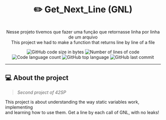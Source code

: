 <h1 align="center">
	✏️ Get_Next_Line (GNL)
</h1>

<p align="center"><br>
Nesse projeto tivemos que fazer uma função que retornasse linha por linha de um arquivo<br>
This project we had to make a function that returns line by line of a file<br>
</p>

<p align="center">
	<img alt="GitHub code size in bytes" src="https://img.shields.io/github/languages/code-size/rafaelabdm/get_next_line?color=lightblue" />
	<img alt="Number of lines of code" src="https://img.shields.io/tokei/lines/github/rafaelabdm/get_next_line?color=critical" />
	<img alt="Code language count" src="https://img.shields.io/github/languages/count/rafaelabdm/get_next_line?color=yellow" />
	<img alt="GitHub top language" src="https://img.shields.io/github/languages/top/rafaelabdm/get_next_line?color=blue" />
	<img alt="GitHub last commit" src="https://img.shields.io/github/last-commit/rafaelabdm/get_next_line?color=green" />
</p>

---

<h2>💻 About the project</h2>

> _Second project of 42SP_
<p>
This project is about understanding the way static variables work, implementing<br>
and learning how to use them. Get a line by each call of GNL, with no leaks!</p>
